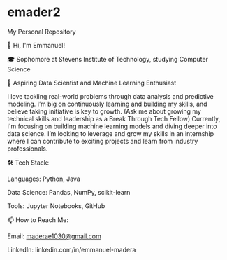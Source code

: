 # emader2
My Personal Repository

👋 Hi, I'm Emmanuel!

🎓 Sophomore at Stevens Institute of Technology, studying Computer Science

🔭 Aspiring Data Scientist and Machine Learning Enthusiast

I love tackling real-world problems through data analysis and predictive modeling. I’m big on continuously learning and building my skills, and believe taking initiative is key to growth. 
(Ask me about growing my technical skills and leadership as a Break Through Tech Fellow)
Currently, I'm focusing on building machine learning models and diving deeper into data science. I’m looking to leverage and grow my skills in an internship where I can contribute to exciting projects and learn from industry professionals. 


🛠 Tech Stack:

Languages: Python, Java

Data Science: Pandas, NumPy, scikit-learn

Tools: Jupyter Notebooks, GitHub


📫 How to Reach Me:

Email: maderae1030@gmail.com

LinkedIn: linkedin.com/in/emmanuel-madera



